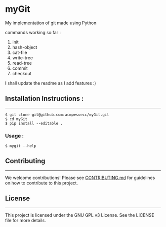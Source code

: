 # myGit 
My implementation of git made using Python

commands working so far :

1. init
2. hash-object
3. cat-file
4. write-tree
5. read-tree
6. commit
7. checkout

I shall update the readme as I add features :)

## Installation Instructions :
---

```
$ git clone git@github.com:acmpesuecc/myGit.git
$ cd myGit
$ pip install --editable .
```

### Usage :

```
$ mygit --help
```

## Contributing
---

We welcome contributions! Please see [CONTRIBUTING.md](https://github.com/acmpesuecc/myGit/blob/master/CONTRIBUTING.md) for guidelines on how to contribute to this project.

## License
---

This project is licensed under the GNU GPL v3 License. See the LICENSE file for more details.